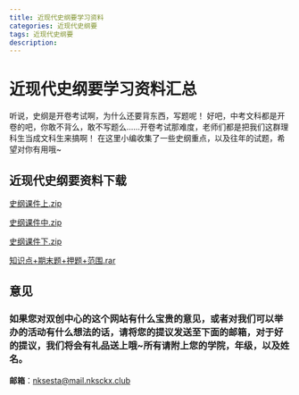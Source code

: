 ```yaml
---
title: 近现代史纲要学习资料
categories: 近现代史纲要
tags: 近现代史纲要
description: 
---
```


# 近现代史纲要学习资料汇总

听说，史纲是开卷考试啊，为什么还要背东西，写题呢！
好吧，中考文科都是开卷的吧，你敢不背么，敢不写题么……开卷考试那难度，老师们都是把我们这群理科生当成文科生来搞啊！
在这里小编收集了一些史纲重点，以及往年的试题，希望对你有用哦~

<!--more-->

## 近现代史纲要资料下载

[史纲课件上.zip](https://gitee.com/nksckx/jindaishigangyao/raw/master/近代史纲要课件上.zip)

[史纲课件中.zip](https://gitee.com/nksckx/jindaishigangyao/raw/master/近代史纲要课件中.zip)

[史纲课件下.zip](https://gitee.com/nksckx/jindaishigangyao/raw/master/近代史纲要课件下.zip)

[知识点+期末题+押题+范围.rar](https://gitee.com/nksckx/jindaishigangyao/raw/master/知识点+期末题+押题+范围.rar)

## 意见

### 如果您对双创中心的这个网站有什么宝贵的意见，或者对我们可以举办的活动有什么想法的话，请将您的提议发送至下面的邮箱，对于好的提议，我们将会有礼品送上哦~所有请附上您的学院，年级，以及姓名。

**邮箱**：nksesta@mail.nksckx.club
